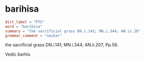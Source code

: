 # barihisa

``` toml
dict_label = "PTS"
word = "barihisa"
summary = "the sacrificial grass DN.i.141; MN.i.344; AN.ii.20"
grammar_comment = "neuter"
```

the sacrificial grass DN.i.141; MN.i.344; AN.ii.207; Pp.56.

Vedic barhis

